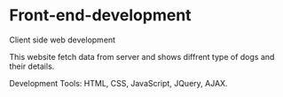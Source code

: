 # Front-end-development
Client side web development

This website fetch data from server and shows diffrent type of dogs and their details.

Development Tools: HTML, CSS, JavaScript, JQuery, AJAX.
